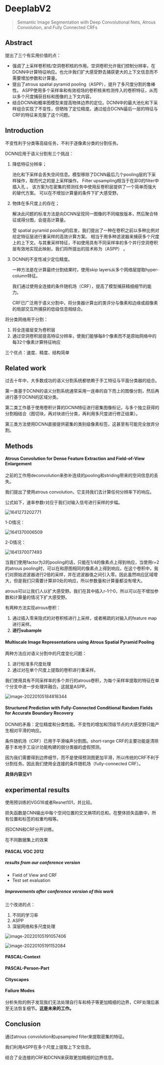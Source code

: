 # DeeplabV2

> Semantic Image Segmentation with Deep Convolutional Nets, Atrous Convolution, and Fully Connected CRFs 

## Abstract

提出了三个有实用价值的点：

* 强调了上采样卷积核/空洞卷积核的作用。空洞卷积允许我们控制分辨率，在DCNN中计算特征响应。也允许我们扩大感受野去捕获更大的上下文信息而不需要增加参数和计算量。
* 提出了atrous spatial pyramid pooling（ASPP），提升了多尺度分割的鲁棒性。 ASPP使用多个采样率和有效视场的卷积核来检测传入的卷积特征，从而以多个尺度捕获目标和图像的上下文内容。
* 结合DCNN和概率图模型来提高物体边界的定位。DCNN中的最大池化和下采样组合实现了不变性，但牺牲了定位精度。通过组合DCNN最后一层的特征与CRF的特征来克服了这个问题。

## Introduction

不变性利于分类等高级任务，不利于逐像素分类的分割任务。

DCNN应用于语义分割有三个挑战：

1. 降低特征分辨率；

   池化和下采样会丢失空间信息。模型移除了DCNN最后几个pooling层的下采样操作，取而代之的是上采样操作。 Filter upsampling相当于在非0的filter中插入孔 。 该方案为在密集的预测任务中使用反卷积层提供了一个简单而强大的替代方案。 可以在不增加计算量的条件下扩大感受野。

2. 物体在多尺度上的存在；

   解决此问题的标准方法是向DCNN呈现同一图像的不同缩放版本，然后聚合特征或得分图，会提高计算量。

   受 spatial pyramid pooling的启发，我们提出了一种在卷积之前以多种比例对给定特征层进行重采样的高效计算方案。 相当于用多种滤波器来捕获多个尺度上的上下文。与其重采样特征，不如使用具有不同采样率的多个并行空洞卷积层有效地实现此映射。我们将所提出的技术称为（ASPP） 。

3. DCNN的不变性减少定位精度。

   一种方法是在计算最终分割结果时，使用skip layers从多个网络层提取hyper-column特征。 

    我们通过使用全连接的条件随机场（CRF），提高了模型捕获精细细节的能力。

   CRF已广泛用于语义分割中，将分类器计算出的类评分与像素和边缘或超像素的局部交互所捕获的低级信息相结合。 

将分类网络用于分割：

1. 将全连接层变为卷积层
2. 通过空洞卷积层提高特征分辨率，使我们能够每8个像素而不是原始网络中的每32个像素计算特征响应 

三个优点：速度、精度、结构简单

## Related work

过去十年中，大多数成功的语义分割系统都依赖于手工特征与平面分类器的组合。

第一类基于DCNN的语义分割系统通常采用一连串的自下而上的图像分割，然后再进行基于DCNN的区域分类。 

第二类工作基于使用卷积计算的DCNN特征进行密集图像标记，与多个独立获得的分割相结合（图切块，再对块进行分类，再利用多尺度进行修正结果）。 

第三类方法使用DCNN直接提供密集的类别级像素标签，这甚至有可能完全放弃分割。 

## Methods

####  Atrous Convolution for Dense Feature Extraction and Field-of-View Enlargement

之前的工作用deconvolution来弥补连续的pooling和striding带来的空间信息的丢失。

我们提出了使用atrous convolution，它支持我们去计算任何分辨率下的响应。

公式如下，速率参数r对应于我们对输入信号进行采样的步幅。

![1641273202771](pic/1641273202771.png)

1-D情况：

![1641370006509](pic\1641370006509.png)

2-D情况：

![1641370077493](pic/1641370077493.png)

当我们使用factor为2的pooling的话，只能在1/4的像素点上得到响应，当使用r=2的atrous pooling时，可以在和原图相同的像素点上得到响应。在这个卷积中，我们对原始滤波器进行2倍的采样，并在滤波器值之间引入零。因此虽然响应区域增大，但是我们只需要计算非0处的响应，所以参数量和计算量都没有增大。

atrous可以让我们人以扩大感受野。我们在其中插入r-1个0，所以可以在不增加参数和计算量的情况下扩大感受野。

有两种方法实现atrous卷积：

1. 通过插入零来隐式的对卷积核进行上采样，或者稀疏的对输入的feature map进行采样。
2. **进行subample**

#### Multiscale Image Representations using Atrous Spatial Pyramid Pooling

两种方法应对语义分割中的尺度变化问题：

1. 进行标准多尺度处理
2. 通过对在单个尺度上提取的卷积进行重采样。

我们使用具有不同采样率的多个并行的atrous卷积，为每个采样率提取的特征在单个分支中进一步处理并融合。这就是ASPP。

![image-20220105184818344](pic/image-20220105184818344.png)

#### Structured Prediction with Fully-Connected Conditional Random Fields for Accurate Boundary Recovery

DCNN的矛盾：定位精度和分类性能。不变性的增加和顶级节点的大感受野只能产生相对平滑的响应。

条件随机场（CRF）已用于平滑噪声分割图。short-range CRF的主要功能是清除基于本地手工设计功能构建的弱分类器的虚假预测。

因为我们需要得到边界细节，而不是使得预测图更加平滑，所以传统的CRF不利于分割任务。因此我们使用全连接的条件随机场（fully-connected CRF）。

**具体内容见V1**

## experimental results

使用预训练的VGG16或者Resnet101，并比较。

损失函数是CNN输出中每个空间位置的交叉熵项的总和。在整体损失函数中，所有位置和标签的权重均相等。

将DCNN和CRF分开训练。

在不同数据集上的效果

#### PASCAL VOC 2012

##### results from our conference version

* Field of View and CRF
* Test set evaluation

##### Improvements after conference version of this work

三个改进的点：

1. 不同的学习率
2. ASPP
3. 深层网络和多尺度处理

![image-20220105191057406](pic/image-20220105191057406.png)

![image-20220105191152084](pic/image-20220105191152084.png)

#### PASCAL-Context

#### PASCAL-Person-Part

#### Cityscapes

#### Failure Modes

分析失败的例子发现我们无法处理自行车和椅子等更加精细的边界，CRF处理后甚至无法恢复细节。**这是未来的工作。**

## Conclusion

通过atrous convolution和upsampled filter来提取密集的特征。

我们利用ASPP在多个尺度上提取上下文信息。

结合了全连接的CRF和DCNN来获取更加精细的边界信息。
